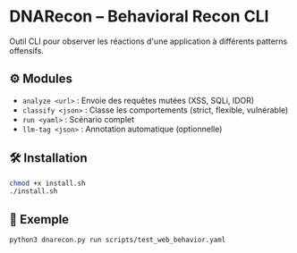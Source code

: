 # DNARecon – Behavioral Recon CLI

Outil CLI pour observer les réactions d'une application à différents patterns offensifs.

## ⚙️ Modules

- `analyze <url>` : Envoie des requêtes mutées (XSS, SQLi, IDOR)
- `classify <json>` : Classe les comportements (strict, flexible, vulnérable)
- `run <yaml>` : Scénario complet
- `llm-tag <json>` : Annotation automatique (optionnelle)

## 🛠️ Installation

```bash
chmod +x install.sh
./install.sh
```

## 🚀 Exemple

```bash
python3 dnarecon.py run scripts/test_web_behavior.yaml
```